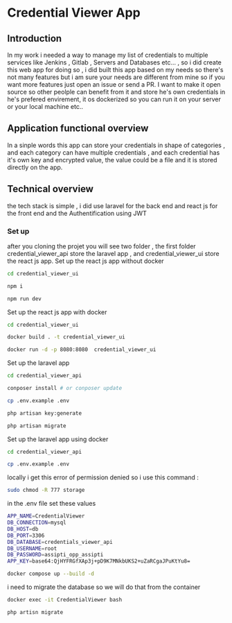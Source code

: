 # Credential Viewer App
## Introduction 
In my work i needed a way to manage my list of credentials to multiple services like Jenkins , Gitlab , Servers and Databases etc... , so i did create this web app for doing so , i did built this app based on my needs so there's not many features but i am sure your needs are different from mine so if you want more features just open an issue or send a PR.
I want to make it open source so other peolple can benefit from it and store he's own credentials in he's prefered envirement, it os dockerized so you can run it on your server or your local machine etc..

## Application functional overview
In a sinple words this app can store your credentials in shape of categories , and each category can have multiple credentials , and each credential has it's own key and encrypted value, the value could be a file and it is stored directly on the app.

## Technical overview
the tech stack is simple , i did use laravel for the back end and react js for the front end and the Authentification using JWT

### Set up 
after you cloning the projet you will see two folder , the first folder credential_viewer_api store the laravel app , and credential_viewer_ui store the react js app.
Set up the react js app without docker

```bash
cd credential_viewer_ui
```
```bash
npm i 
```
```bash
npm run dev
```


Set up the react js app with docker

```bash
cd credential_viewer_ui
```
```bash
docker build . -t credential_viewer_ui
```
```bash
docker run -d -p 8080:8080  credential_viewer_ui
```


Set up the laravel app

```bash
cd credential_viewer_api
```
```bash
conposer install # or conposer update
```
```bash
cp .env.example .env
```
```bash
php artisan key:generate
```

```bash
php artisan migrate
```

Set up the laravel app using docker


```bash
cd credential_viewer_api
```
```bash
cp .env.example .env
```

locally i get this error of permission denied so i use this command : 
```bash
sudo chmod -R 777 storage
```

in the .env file set these values

```bash
APP_NAME=CredentialViewer
DB_CONNECTION=mysql
DB_HOST=db
DB_PORT=3306
DB_DATABASE=credentials_viewer_api
DB_USERNAME=root
DB_PASSWORD=assipti_opp_assipti
APP_KEY=base64:QjHYFRGfXAp3j+pD9K7MNkbUKS2+uZaRCgaJPuKtYu8=
```

```bash
docker compose up --build -d 
```

i need to migrate the database so we will do that from the container 

```bash
docker exec -it CredentialViewer bash 
```
```bash
php artisn migrate
```
